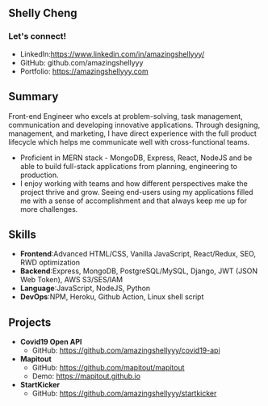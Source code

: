 ## Shelly Cheng

### Let's connect!
- LinkedIn:https://www.linkedin.com/in/amazingshellyyy/
- GitHub: github.com/amazingshellyyy
- Portfolio: https://amazingshellyyy.com

## Summary
Front-end Engineer who excels at problem-solving, task management, communication and developing innovative applications. Through designing, management, and marketing, I have direct experience with the full product lifecycle which helps me communicate well with cross-functional teams.
- Proficient in MERN stack - MongoDB, Express, React, NodeJS and be able to build full-stack applications from planning, engineering to production.
- I enjoy working with teams and how different perspectives make the project thrive and grow. Seeing end-users using my applications filled me with a sense of accomplishment and that always keep me up for more challenges.

## Skills
- **Frontend**:Advanced HTML/CSS, Vanilla JavaScript, React/Redux, SEO, RWD optimization
- **Backend**:Express, MongoDB, PostgreSQL/MySQL, Django, JWT (JSON Web Token), AWS S3/SES/IAM
- **Language**:JavaScript, NodeJS, Python
- **DevOps**:NPM, Heroku, Github Action, Linux shell script

## Projects
- **Covid19 Open API** 
  - GitHub: https://github.com/amazingshellyyy/covid19-api
- **Mapitout** 
  - GitHub: https://github.com/mapitout/mapitout
  - Demo: https://mapitout.github.io
- **StartKicker** 
  - GitHub: https://github.com/amazingshellyyy/startkicker
